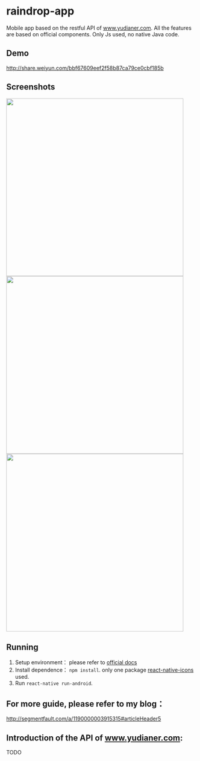 # raindrop-app
Mobile app based on the restful API of www.yudianer.com.
All the features are based on official components. Only Js used, no native Java code.

## Demo
http://share.weiyun.com/bbf67609eef2f58b87ca79ce0cbf185b
## Screenshots

<img src="https://cloud.githubusercontent.com/assets/7335304/10759708/d18f7338-7cf3-11e5-8257-e52dc7088d0b.jpg" height="470"/>
<img src="https://cloud.githubusercontent.com/assets/7335304/10759707/d18ed6d0-7cf3-11e5-8714-168ebc5a142d.jpg" height="470"/>
<img src="https://cloud.githubusercontent.com/assets/7335304/10759706/d18df012-7cf3-11e5-99e9-36af81ae81be.jpg" height="470"/>

## Running
1. Setup environment： please refer to [official docs](https://facebook.github.io/react-native/docs/getting-started.html#content)
2. Install dependence： `npm install`. only one package [react-native-icons](https://github.com/corymsmith/react-native-icons) used.
3. Run `react-native run-android`.

## For more guide, please refer to my blog：
http://segmentfault.com/a/1190000003915315#articleHeader5

## Introduction of the API of www.yudianer.com:
TODO
